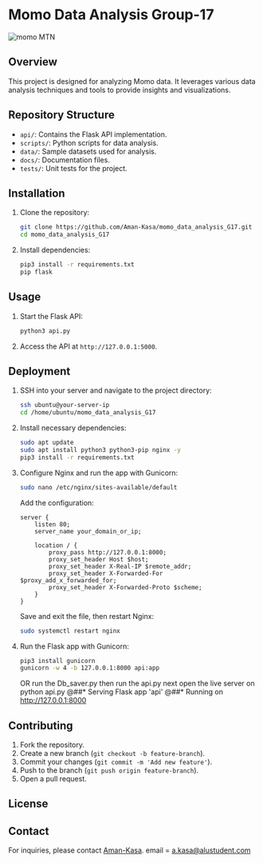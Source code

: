 # Momo Data Analysis Group-17

![momo MTN](https://www.techfocus24.com/wp-content/uploads/2023/03/2CAD7598-BBDB-4AE0-8A65-ECB4BFCBDF0C.jpeg)

## Overview
This project is designed for analyzing Momo data. It leverages various data analysis techniques and tools to provide insights and visualizations.

## Repository Structure
- `api/`: Contains the Flask API implementation.
- `scripts/`: Python scripts for data analysis.
- `data/`: Sample datasets used for analysis.
- `docs/`: Documentation files.
- `tests/`: Unit tests for the project.

## Installation
1. Clone the repository:
    ```sh
    git clone https://github.com/Aman-Kasa/momo_data_analysis_G17.git
    cd momo_data_analysis_G17
    ```

2. Install dependencies:
    ```sh
    pip3 install -r requirements.txt
    pip flask
    ```

## Usage
1. Start the Flask API:
    ```sh
    python3 api.py
    ```

2. Access the API at `http://127.0.0.1:5000`.

## Deployment
1. SSH into your server and navigate to the project directory:
    ```sh
    ssh ubuntu@your-server-ip
    cd /home/ubuntu/momo_data_analysis_G17
    ```

2. Install necessary dependencies:
    ```sh
    sudo apt update
    sudo apt install python3 python3-pip nginx -y
    pip3 install -r requirements.txt
    ```

3. Configure Nginx and run the app with Gunicorn:
    ```sh
    sudo nano /etc/nginx/sites-available/default
    ```
    Add the configuration:
    ```nginx
    server {
        listen 80;
        server_name your_domain_or_ip;

        location / {
            proxy_pass http://127.0.0.1:8000;
            proxy_set_header Host $host;
            proxy_set_header X-Real-IP $remote_addr;
            proxy_set_header X-Forwarded-For $proxy_add_x_forwarded_for;
            proxy_set_header X-Forwarded-Proto $scheme;
        }
    }
    ```
    Save and exit the file, then restart Nginx:
    ```sh
    sudo systemctl restart nginx
    ```

4. Run the Flask app with Gunicorn:                 
    ```sh 
    pip3 install gunicorn
    gunicorn -w 4 -b 127.0.0.1:8000 api:app
    ```
    OR
    run the Db_saver.py
    then run the api.py
    next open the live server on 
    python api.py 
                @##* Serving Flask app 'api'
                @##* Running on http://127.0.0.1:8000

## Contributing 
1. Fork the repository.
2. Create a new branch (`git checkout -b feature-branch`).
3. Commit your changes (`git commit -m 'Add new feature'`).
4. Push to the branch (`git push origin feature-branch`).
5. Open a pull request.

## License

## Contact
For inquiries, please contact [Aman-Kasa](https://github.com/Aman-Kasa).    email = a.kasa@alustudent.com
